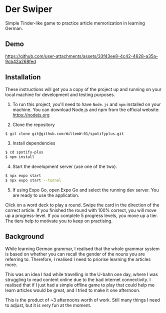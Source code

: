 # Der Swiper

Simple Tinder-like game to practice article memorization in learning German.

## Demo

https://github.com/user-attachments/assets/33f43ee8-4c42-4628-a35a-9cb42a268fed

## Installation

These instructions will get you a copy of the project up and running on your local machine
for development and testing purposes.

1. To run this project, you'll need to have `Node.js` and `npm` installed on your machine.
   You can download Node.js and npm from the official website: https://nodejs.org

2. Clone the repository

```bash
$ git clone git@github.com:WillemW-01/spotifyplus.git
```

3. Install dependencies

```bash
$ cd spotify-plus
$ npm install
```

4. Start the development server (use one of the two).

```bash
$ npx expo start
$ npx expo start --tunnel
```

5. If using Expo Go, open Expo Go and select the running dev server. You are ready to use
   the application.

Click on a word deck to play a round. Swipe the card in the direction of the correct
article. If you finished the round with 100% correct, you will move up a progress-level.
If you complete 5 progress levels, you move up a tier. The tiers help to motivate you to
keep on practising.

## Background

While learning German grammar, I realised that the whole grammar system is based on
whether you can recall the gender of the nouns you are referring to. Therefore, I realised
I need to priorise learning the articles more.

This was an idea I had while travelling in the U-bahn one day, where I was struggling to
read content online due to the bad internet connectivity. I realised that if I just had a
simple offline game to play that could help me learn articles would be great, and I tried
to make it one afternoon.

This is the product of ~3 afternoons worth of work. Still many things I need to adjust,
but it is very fun at the moment.
